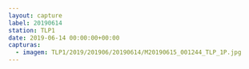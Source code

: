 ```yaml
---
layout: capture
label: 20190614
station: TLP1
date: 2019-06-14 00:00:00+00:00
capturas:
  - imagem: TLP1/2019/201906/20190614/M20190615_001244_TLP_1P.jpg
---
```

